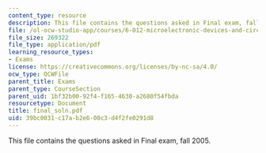 ```yaml
---
content_type: resource
description: This file contains the questions asked in Final exam, fall 2005.
file: /ol-ocw-studio-app/courses/6-012-microelectronic-devices-and-circuits-fall-2005/39bc0031c17ab2e600c3d4f2fe0291d8_final_soln.pdf
file_size: 269322
file_type: application/pdf
learning_resource_types:
- Exams
license: https://creativecommons.org/licenses/by-nc-sa/4.0/
ocw_type: OCWFile
parent_title: Exams
parent_type: CourseSection
parent_uid: 1bf32b00-92f4-f165-4630-a2680f54fbda
resourcetype: Document
title: final_soln.pdf
uid: 39bc0031-c17a-b2e6-00c3-d4f2fe0291d8
---
```

This file contains the questions asked in Final exam, fall 2005.